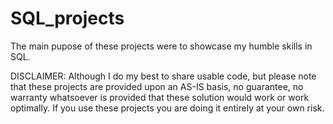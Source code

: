 # SQL_projects
The main pupose of these projects were to showcase my humble skills in SQL.

DISCLAIMER:
Although I do my best to share usable code, but please note that these projects are provided upon an AS-IS basis, no guarantee, no warranty whatsoever is provided that these solution would work or work optimally. If you use these projects you are doing it entirely at your own risk.
